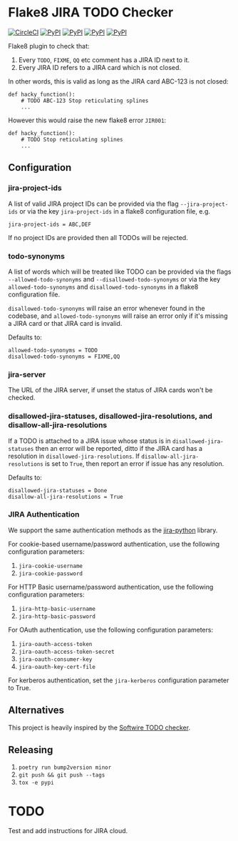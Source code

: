 Flake8 JIRA TODO Checker
========================

[![CircleCI](https://circleci.com/gh/SimonStJG/flake8-jira-todo-checker/tree/master.svg?style=shield)](https://circleci.com/gh/SimonStJG/flake8-jira-todo-checker/tree/master)
[![PyPI](https://img.shields.io/pypi/v/flake8-jira-todo-checker.svg?color=green)](https://pypi.python.org/pypi/flake8-jira-todo-checker)
[![PyPI](https://img.shields.io/pypi/l/flake8-jira-todo-checker.svg?color=green)](https://pypi.python.org/pypi/flake8-jira-todo-checker)
[![PyPI](https://img.shields.io/pypi/pyversions/flake8-jira-todo-checker.svg)](https://pypi.python.org/pypi/flake8-jira-todo-checker)
[![PyPI](https://img.shields.io/pypi/format/flake8-jira-todo-checker.svg)](https://pypi.python.org/pypi/flake8-jira-todo-checker)

Flake8 plugin to check that:

 1. Every `TODO`, `FIXME`, `QQ` etc comment has a JIRA ID next to it.  
 2. Every JIRA ID refers to a JIRA card which is not closed.

In other words, this is valid as long as the JIRA card ABC-123 is not closed:

```
def hacky_function():
    # TODO ABC-123 Stop reticulating splines
    ...
```

However this would raise the new flake8 error `JIR001`:

```
def hacky_function():
    # TODO Stop reticulating splines
    ...
```

## Configuration

### jira-project-ids

A list of valid JIRA project IDs can be provided via the flag `--jira-project-ids` or via the key `jira-project-ids`
in a flake8 configuration file, e.g.

```
jira-project-ids = ABC,DEF
```

If no project IDs are provided then all TODOs will be rejected.

### todo-synonyms

A list of words which will be treated like TODO can be provided via the flags `--allowed-todo-synonyms` and 
`--disallowed-todo-synonyms` or via the key `allowed-todo-synonyms` and `disallowed-todo-synonyms` in a flake8 
configuration file.  

`disallowed-todo-synonyms` will raise an error whenever found in the codebase, and `allowed-todo-synonyms` will raise an 
error only if it's missing a JIRA card or that JIRA card is invalid.

Defaults to:
```
allowed-todo-synonyms = TODO
disallowed-todo-synonyms = FIXME,QQ
```

### jira-server

The URL of the JIRA server, if unset the status of JIRA cards won't be checked.


### disallowed-jira-statuses, disallowed-jira-resolutions, and disallow-all-jira-resolutions

If a TODO is attached to a JIRA issue whose status is in `disallowed-jira-statuses` then an error will be reported, 
ditto if the JIRA card has a resolution in `disallowed-jira-resolutions`.  If `disallow-all-jira-resolutions` is set to 
`True`, then report an error if issue has any resolution. 

Defaults to:
```
disallowed-jira-statuses = Done
disallow-all-jira-resolutions = True
```

### JIRA Authentication

We support the same authentication methods as the 
[jira-python](https://jira.readthedocs.io/en/master/examples.html#authentication) library.

For cookie-based username/password authentication, use the following configuration parameters:

1.  `jira-cookie-username`
1.  `jira-cookie-password`

For HTTP Basic username/password authentication, use the following configuration parameters:

1.  `jira-http-basic-username`
1.  `jira-http-basic-password`

For OAuth authentication, use the following configuration parameters:

1.  `jira-oauth-access-token`
1.  `jira-oauth-access-token-secret`
1.  `jira-oauth-consumer-key`
1.  `jira-oauth-key-cert-file`

For kerberos authentication, set the `jira-kerberos` configuration parameter to True. 

## Alternatives

This project is heavily inspired by the [Softwire TODO checker](https://github.com/Softwire/todo-checker).

## Releasing

1. `poetry run bump2version minor`
1. `git push && git push --tags`
1. `tox -e pypi`

# TODO

Test and add instructions for JIRA cloud.